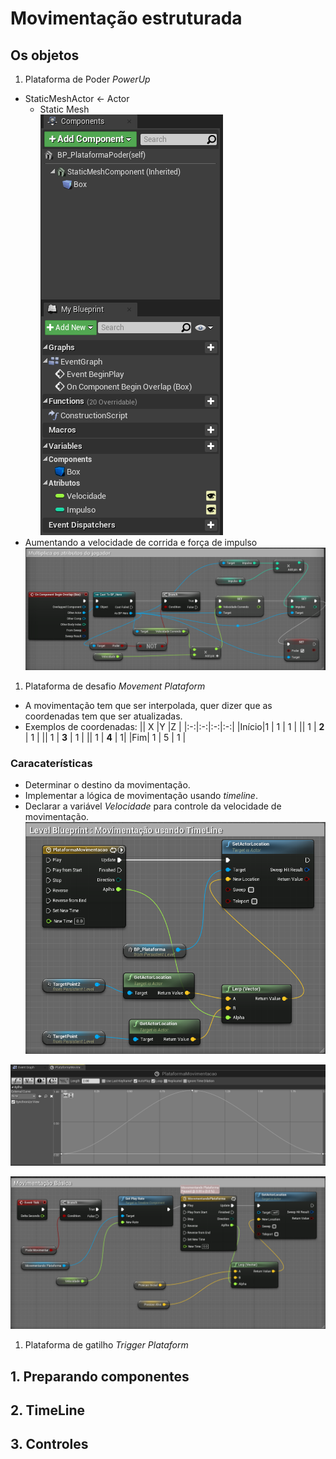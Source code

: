 # Movimentação estruturada


## Os objetos

1. Plataforma de Poder *PowerUp*
- StaticMeshActor <- Actor
  - Static Mesh   
![](../imagens/actor/actor35.png)  
- Aumentando a  velocidade de corrida e
força de impulso   
![](../imagens/actor/actor34.png)

1. Plataforma de desafio *Movement Plataform*
- A movimentação tem que ser interpolada, quer dizer que as coordenadas tem que ser atualizadas.
- Exemplos de coordenadas:
|| X |Y  |Z  |
|:-:|:-:|:-:|:-:|
|Início|1  | 1 | 1 |
|| 1 | **2** | 1 |
|| 1 | **3** | 1 |
|| 1 | **4** | 1|
|Fim| 1 | 5  | 1 |  

### Caracaterísticas
- Determinar o destino da movimentação.
- Implementar a lógica de movimentação usando *timeline*.
- Declarar a variável *Velocidade* para controle da velocidade de movimentação.
![](../imagens/actor/actor36.png)

![](../imagens/actor/actor37.png)

![](../imagens/actor/actor38.png)

1. Plataforma de gatilho *Trigger Plataform*

## 1. Preparando componentes

## 2. TimeLine


## 3. Controles
